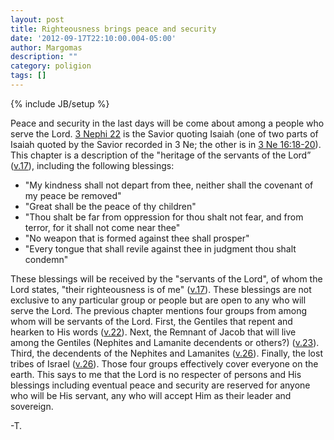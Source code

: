 ```yaml
---
layout: post
title: Righteousness brings peace and security
date: '2012-09-17T22:10:00.004-05:00'
author: Margomas
description: ""
category: poligion
tags: []
---
```

{% include JB/setup %}

Peace and security in the last days will be come about among a people
who serve the Lord. [3 Nephi 22](https://www.lds.org/scriptures/bofm/3-ne/22?lang=eng)
is the Savior quoting Isaiah (one of two parts of Isaiah quoted by the Savior recorded in 3 Ne; the other
is in [3 Ne 16:18-20](https://www.lds.org/scriptures/bofm/3-ne/16.18-20?lang=eng)).
This chapter is a description of the "heritage of the servants of the Lord”
([v.17](https://www.lds.org/scriptures/bofm/3-ne/16.17?lang=eng)), including the following
blessings:



  * "My kindness shall not depart from thee, neither shall the covenant of my peace be removed"
  * "Great shall be the peace of thy children"
  * "Thou shalt be far from oppression for thou shalt not fear, and from terror, for it shall not come near thee"
  * "No weapon that is formed against thee shall prosper"
  * "Every tongue that shall revile against thee in judgment thou shalt condemn"



These blessings will be received by the "servants of the Lord", of
whom the Lord states, "their righteousness is of me" ([v.17](https://www.lds.org/scriptures/bofm/3-ne/22.17?lang=eng)).
These blessings are not exclusive to any particular group or people but are
open to any who will serve the Lord. The previous chapter mentions
four groups from among whom will be servants of the Lord. First, the
Gentiles that repent and hearken to His words ([v.22](https://www.lds.org/scriptures/bofm/3-ne/21.22?lang=eng)).
Next, the Remnant of Jacob that will live among the Gentiles (Nephites and
Lamanite decendents or others?) ([v.23](https://www.lds.org/scriptures/bofm/3-ne/21.23?lang=eng)).
Third, the decendents of the Nephites and Lamanites
([v.26](https://www.lds.org/scriptures/bofm/3-ne/22.26?lang=eng)).
Finally, the lost tribes of Israel ([v.26](https://www.lds.org/scriptures/bofm/3-ne/22.26?lang=eng)).
Those four groups effectively cover everyone on the earth.
This says to me that the Lord is no respecter of persons and His
blessings including eventual peace and security are reserved for
anyone who will be His servant, any who will accept Him as their
leader and sovereign.

-T.



